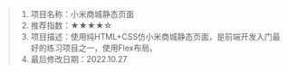 > 1. 项目名称：小米商城静态页面
> 2. 推荐指数：★★★★☆
> 3. 项目描述：使用纯HTML+CSS仿小米商城静态页面，是前端开发入门最好的练习项目之一，使用Flex布局。
> 4. 最后修改日期：2022.10.27